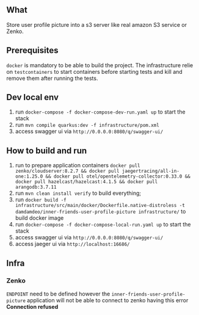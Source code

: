 ## What

Store user profile picture into a s3 server like real amazon S3 service or Zenko.

## Prerequisites

`docker` is mandatory to be able to build the project. The infrastructure relie on `testcontainers` to start containers before starting tests and kill and remove them after running the tests.

## Dev local env
1. run `docker-compose -f docker-compose-dev-run.yaml up` to start the stack
1. run `mvn compile quarkus:dev -f infrastructure/pom.xml`
1. access swagger ui via `http://0.0.0.0:8080/q/swagger-ui/`

## How to build and run

1. run to prepare application containers `docker pull zenko/cloudserver:8.2.7 && docker pull jaegertracing/all-in-one:1.25.0 && docker pull otel/opentelemetry-collector:0.33.0 && docker pull hazelcast/hazelcast:4.1.5 && docker pull arangodb:3.7.11`
1. run `mvn clean install verify` to build everything;
1. run `docker build -f infrastructure/src/main/docker/Dockerfile.native-distroless -t damdamdeo/inner-friends-user-profile-picture infrastructure/` to build docker image
1. run `docker-compose -f docker-compose-local-run.yaml up` to start the stack
1. access swagger ui via `http://0.0.0.0:8080/q/swagger-ui/`
1. access jaeger ui via `http://localhost:16686/`

## Infra

### Zenko

`ENDPOINT` need to be defined however the `inner-friends-user-profile-picture` application will not be able to connect to zenko having this error **Connection refused**
